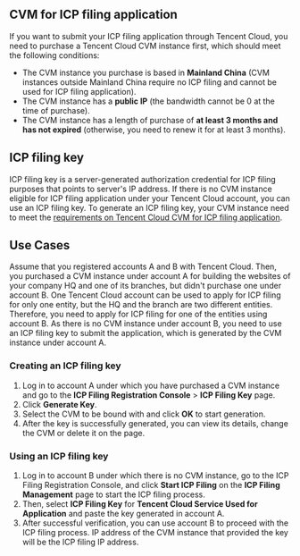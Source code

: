 <span id="service"></span>
## CVM for ICP filing application

If you want to submit your ICP filing application through Tencent Cloud, you need to purchase a Tencent Cloud CVM instance first, which should meet the following conditions:

- The CVM instance you purchase is based in **Mainland China** (CVM instances outside Mainland China require no ICP filing and cannot be used for ICP filing application).
- The CVM instance has a **public IP** (the bandwidth cannot be 0 at the time of purchase).
- The CVM instance has a length of purchase of **at least 3 months and has not expired** (otherwise, you need to renew it for at least 3 months).


## ICP filing key

ICP filing key is a server-generated authorization credential for ICP filing purposes that points to server's IP address.
If there is no CVM instance eligible for ICP filing application under your Tencent Cloud account, you can use an ICP filing key.
To generate an ICP filing key, your CVM instance need to meet the [requirements on Tencent Cloud CVM for ICP filing application](#service).

## Use Cases

Assume that you registered accounts A and B with Tencent Cloud. Then, you purchased a CVM instance under account A for building the websites of your company HQ and one of its branches, but didn't purchase one under account B. One Tencent Cloud account can be used to apply for ICP filing for only one entity, but the HQ and the branch are two different entities. Therefore, you need to apply for ICP filing for one of the entities using account B. As there is no CVM instance under account B, you need to use an ICP filing key to submit the application, which is generated by the CVM instance under account A.

### Creating an ICP filing key

1. Log in to account A under which you have purchased a CVM instance and go to the **ICP Filing Registration Console** > **ICP Filing Key** page.
2. Click **Generate Key**.
3. Select the CVM to be bound with and click **OK** to start generation.
4. After the key is successfully generated, you can view its details, change the CVM or delete it on the page.

### Using an ICP filing key

1. Log in to account B under which there is no CVM instance, go to the ICP Filing Registration Console, and click **Start ICP Filing** on the **ICP Filing Management** page to start the ICP filing process.
2. Then, select **ICP Filing Key** for **Tencent Cloud Service Used for Application** and paste the key generated in account A.
3. After successful verification, you can use account B to proceed with the ICP filing process. IP address of the CVM instance that provided the key will be the ICP filing IP address.

